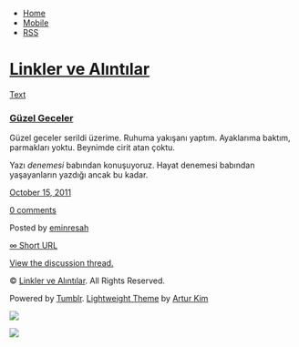 -   [Home](/)
-   [Mobile](/mobile)
-   [RSS](http://eminresah.tumblr.com/rss)

[Linkler ve Alıntılar](/)
=========================

[Text](http://eminresah.tumblr.com/post/11455157554/guzel-geceler)

### [Güzel Geceler](http://eminresah.tumblr.com/post/11455157554/guzel-geceler)

Güzel geceler serildi üzerime. Ruhuma yakışanı yaptım. Ayaklarıma
baktım, parmakları yoktu. Beynimde cirit atan çoktu.

Yazı *denemesi* babından konuşuyoruz. Hayat denemesi babından
yaşayanların yazdığı ancak bu kadar.

[October 15,
2011](http://eminresah.tumblr.com/post/11455157554/guzel-geceler)

[0
comments](http://eminresah.tumblr.com/post/11455157554/guzel-geceler#disqus_thread)

Posted by [eminresah](http://eminresah.tumblr.com/)

[∞ Short URL](http://tmblr.co/ZWS1OyAgnzKo)

[View the discussion thread.](http://erblog.disqus.com/?url=ref)

© [Linkler ve Alıntılar](/). All Rights Reserved.

Powered by [Tumblr](http://tumblr.com). [Lightweight
Theme](http://www.tumblr.com/theme/10820) by [Artur
Kim](http://arturkim.com)

![](https://px.srvcs.tumblr.com/impixu?T=1434918733&J=eyJ0eXBlIjoidXJsIiwidXJsIjoiaHR0cDpcL1wvZW1pbnJlc2FoLnR1bWJsci5jb21cL3Bvc3RcLzExNDU1MTU3NTU0XC9ndXplbC1nZWNlbGVyIiwicmVxdHlwZSI6MCwicm91dGUiOiJcL3Bvc3RcLzppZFwvOnN1bW1hcnkiLCJub3NjcmlwdCI6MX0=&U=APCIAOFDLA&K=f46adc510b8b87523a557d2752da4506101f0566c8467bd5c957302fa29c97ac&R=)

![](https://px.srvcs.tumblr.com/impixu?T=1434918733&J=eyJ0eXBlIjoicG9zdCIsInVybCI6Imh0dHA6XC9cL2VtaW5yZXNhaC50dW1ibHIuY29tXC9wb3N0XC8xMTQ1NTE1NzU1NFwvZ3V6ZWwtZ2VjZWxlciIsInJlcXR5cGUiOjAsInJvdXRlIjoiXC9wb3N0XC86aWRcLzpzdW1tYXJ5IiwicG9zdHMiOlt7InBvc3RpZCI6IjExNDU1MTU3NTU0IiwiYmxvZ2lkIjoiMzY0ODAyOCIsInNvdXJjZSI6MzN9XSwibm9zY3JpcHQiOjF9&U=NLJMMMGFNO&K=db1cf1c4e8b7ea446771788e76f0e957197687b7cd27ba0547412c1bb0f8e565&R=)

